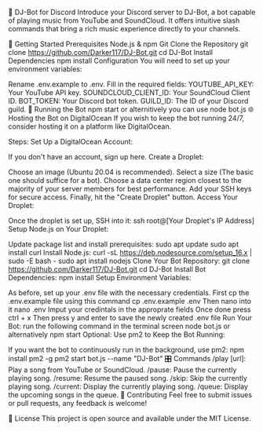 🎵 DJ-Bot for Discord
Introduce your Discord server to DJ-Bot, a bot capable of playing music from YouTube and SoundCloud. It offers intuitive slash commands that bring a rich music experience directly to your channels.


🚀 Getting Started
Prerequisites
Node.js & npm
Git
Clone the Repository
git clone https://github.com/Darker117/DJ-Bot.git
cd DJ-Bot
Install Dependencies
npm install
Configuration
You will need to set up your environment variables:

Rename .env.example to .env.
Fill in the required fields:
YOUTUBE_API_KEY: Your YouTube API key.
SOUNDCLOUD_CLIENT_ID: Your SoundCloud Client ID.
BOT_TOKEN: Your Discord bot token.
GUILD_ID: The ID of your Discord guild.
🔧 Running the Bot
npm start
or alternitively you can use
node bot.js
🌐 Hosting the Bot on DigitalOcean
If you wish to keep the bot running 24/7, consider hosting it on a platform like DigitalOcean.

Steps:
Set Up a DigitalOcean Account:

If you don't have an account, sign up here.
Create a Droplet:

Choose an image (Ubuntu 20.04 is recommended).
Select a size (The basic one should suffice for a bot).
Choose a data center region closest to the majority of your server members for best performance.
Add your SSH keys for secure access.
Finally, hit the "Create Droplet" button.
Access Your Droplet:

Once the droplet is set up, SSH into it:
ssh root@[Your Droplet's IP Address]
Setup Node.js on Your Droplet:

Update package list and install prerequisites:
sudo apt update
sudo apt install curl
Install Node.js:
curl -sL https://deb.nodesource.com/setup_16.x | sudo -E bash -
sudo apt install nodejs
Clone Your Bot Repository:
git clone https://github.com/Darker117/DJ-Bot.git
cd DJ-Bot
Install Bot Dependencies:
npm install
Setup Environment Variables:

As before, set up your .env file with the necessary credentials.
First cp the .env.example file using this command
cp .env.example .env
Then nano into it
nano .env
Imput your credintals in the approprate fields
Once done press ctrl + x
Then press y and enter to save the newly created .env file
Run Your Bot:
run the following command in the terminal
screen node bot.js
or alternatively 
npm start
Optional: Use pm2 to Keep the Bot Running:

If you want the bot to continuously run in the background, use pm2:
npm install pm2 -g
pm2 start bot.js --name "DJ-Bot"
🎛️ Commands
/play [url]: Play a song from YouTube or SoundCloud.
/pause: Pause the currently playing song.
/resume: Resume the paused song.
/skip: Skip the currently playing song.
/current: Display the currently playing song.
/queue: Display the upcoming songs in the queue.
🤝 Contributing
Feel free to submit issues or pull requests, any feedback is welcome!

📝 License
This project is open source and available under the MIT License.

